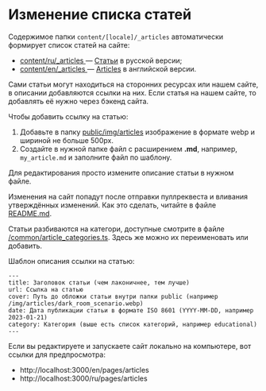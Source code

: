# Изменение списка статей

Содержимое папки `content/[locale]/_articles` автоматически формирует список статей на сайте:
* [content/ru/_articles ](/content/ru/_articles) — [Статьи](https://wirenboard.com/ru/pages/articles/) в русской версии;
* [content/en/_articles ](/content/en/_articles) — [Articles](https://wirenboard.com/en/pages/articles/) в английской версии.

Сами статьи могут находиться на сторонних ресурсах или нашем сайте, в описании добавляются ссылки на них. Если статья на нашем сайте, то добавлять её нужно через бэкенд сайта.

Чтобы добавить ссылку на статью:
1. Добавьте в папку [public/img/articles](/public/img/articles) изображение в формате webp и шириной не больше 500px.
2. Создайте в нужной папке файл с расширением **.md**, например, `my_article.md` и заполните файл по шаблону.

Для редактирования просто измените описание статьи в нужном файле.

Изменения на сайт попадут после отправки пуллреквеста и вливания утверждённых изменений. Как это сделать, читайте в файле [README.md](/README.md).

Статьи разбиваются на категори, доступные смотрите в файле [/common/article_categories.ts](/common/article_categories.ts). Здесь же можно их переименовать или добавить.

Шаблон описания ссылки на статью:
```
---
title: Заголовок статьи (чем лаконичнее, тем лучше)
url: Ссылка на статью
cover: Путь до обложки статьи внутри папки public (например /img/articles/dark_room_scenario.webp)
date: Дата публикации статьи в формате ISO 8601 (YYYY-MM-DD, например 2023-01-21)
category: Категория (выше есть список категорий, например educational)
---
```
Если вы редактируете и запускаете сайт локально на компьютере, вот ссылки для предпросмотра:
* http://localhost:3000/en/pages/articles
* http://localhost:3000/ru/pages/articles
